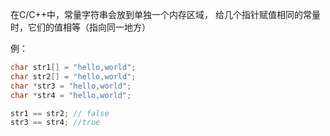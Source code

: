 在C/C++中，常量字符串会放到单独一个内存区域， 给几个指针赋值相同的常量时，它们的值相等（指向同一地方）

例：

```C++
char str1[] = "hello,world";
char str2[] = "hello,world";
char *str3 = "hello,world";
char *str4 = "hello,world";

str1 == str2; // false
str3 == str4; //true
```

